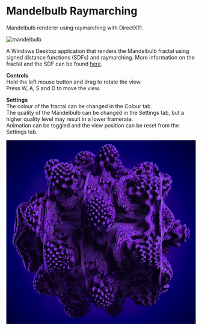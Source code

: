 # Mandelbulb Raymarching
Mandelbulb renderer using raymarching with DirectX11.

![mandelbulb](https://github.com/ParallaxError/MandelbulbRaymarching/blob/main/images/mandelbulb.png?raw=true)

A Windows Desktop application that renders the Mandelbulb fractal using signed distance functions (SDFs) and raymarching. 
More information on the fractal and the SDF can be found [here](https://iquilezles.org/articles/mandelbulb/).

**Controls**  
Hold the left mouse button and drag to rotate the view.  
Press W, A, S and D to move the view.  

**Settings**  
The colour of the fractal can be changed in the Colour tab.  
The quality of the Mandelbulb can be changed in the Settings tab, but a higher quality level may result in a lower framerate.  
Animation can be toggled and the view position can be reset from the Settings tab.  

![mandelbulb](https://github.com/ParallaxError/MandelbulbRaymarching/blob/main/images/side_view.png?raw=true)
